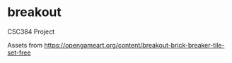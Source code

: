 # breakout
CSC384 Project

Assets from
https://opengameart.org/content/breakout-brick-breaker-tile-set-free
